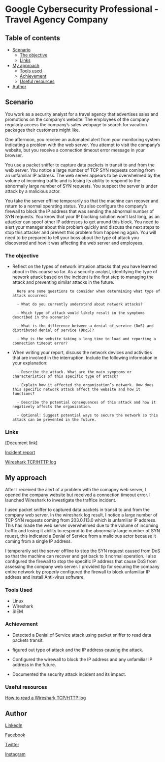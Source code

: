 # Google Cybersecurity Professional - Travel Agency Company

## Table of contents

- [Scenario](#scenario)
  - [The objective](#the-objective)
  - [Links](#links)
- [My approach](#my-approach)
  - [Tools used](#tools-used)
  - [Achievement](#achievement)
  - [Useful resources](#useful-resources)
- [Author](#author)

## Scenario

You work as a security analyst for a travel agency that advertises sales and promotions on the company’s website. The employees of the company regularly access the company’s sales webpage to search for vacation packages their customers might like.

One afternoon, you receive an automated alert from your monitoring system indicating a problem with the web server. You attempt to visit the company’s website, but you receive a connection timeout error message in your browser.

You use a packet sniffer to capture data packets in transit to and from the web server. You notice a large number of TCP SYN requests coming from an unfamiliar IP address. The web server appears to be overwhelmed by the volume of incoming traffic and is losing its ability to respond to the abnormally large number of SYN requests. You suspect the server is under attack by a malicious actor.

You take the server offline temporarily so that the machine can recover and return to a normal operating status. You also configure the company’s firewall to block the IP address that was sending the abnormal number of SYN requests. You know that your IP blocking solution won’t last long, as an attacker can spoof other IP addresses to get around this block. You need to alert your manager about this problem quickly and discuss the next steps to stop this attacker and prevent this problem from happening again. You will need to be prepared to tell your boss about the type of attack you discovered and how it was affecting the web server and employees.

### The objective

- Reflect on the types of network intrusion attacks that you have learned about in this course so far. As a security analyst, identifying the type of network attack based on the incident is the first step to managing the attack and preventing similar attacks in the future.

        Here are some questions to consider when determining what type of attack occurred:

        - What do you currently understand about network attacks?

        - Which type of attack would likely result in the symptoms described in the scenario?

        - What is the difference between a denial of service (DoS) and distributed denial of service (DDoS)?

        - Why is the website taking a long time to load and reporting a connection timeout error?

- When writing your report, discuss the network devices and activities that are involved in the interruption. Include the following information in your explanation:

        - Describe the attack. What are the main symptoms or characteristics of this specific type of attack?

        - Explain how it affected the organization’s network. How does this specific network attack affect the website and how it functions?

        - Describe the potential consequences of this attack and how it negatively affects the organization.

        - Optional: Suggest potential ways to secure the network so this attack can be prevented in the future.

### Links

[Document link]

[Incident report](https://docs.google.com/document/d/1i6D4PJEMNbyiCAJvq3Y6cBmjCnHx8JG0ch7C5OZmbSE/edit?usp=drive_link)

[Wireshark TCP/HTTP log](https://docs.google.com/spreadsheets/d/1y7Np71rdEmfIuMeCRgQAzMd66xrK3QGZ2uvGyUwfkF4/edit?usp=drive_link)

## My approach

After I received the alert of a problem with the comapny web server, I opened the company website but received a connection timeout error. I launched Wireshark to investigate the traffice incident.

I used packet sniffer to captured data packets in transit to and from the company web server. In the wireshark log result, I notice a large number of TCP SYN requests coming from 203.0.113.0 which is unfamiliar IP address. This has made the web server overwhelmed due to the volume of incoming traffic and losing it ability to respond to the abnormally large number of SYN reuest, this indicated a Denial of Service from a malicious actor because it coming from a single IP address.

I temporarily set the server offline to stop the SYN request caused from DoS so that the machine can recover and get back to it normal operation. I also configured the firewall to stop the specific IP address that cause DoS from assessing the company web server. I provided tip for securing the company entire network by properly configured the firewall to block unfamiliar IP address and install Anti-virus software.

### Tools Used

- Linux
- Wireshark
- SIEM

### Achievement

- Detected  a Denial of Service attack using packet sniffer to read data packets transit.

- figured out type of attack and the IP address causing the attack.

- Configured the wirewall to block the IP address and any unfamiliar IP address in the future.

- Documented the security attack incident and its impact.

### Useful resources

[How to read a Wireshark TCP/HTTP log](https://docs.google.com/document/d/1PykdunzXsQ0dTZkczfdsehBXbJV5g10LuHqkOJz9oRw/edit?usp=drive_link)

## Author

[LinkedIn](www.linkedin.com/in/olagoke-holo)

[Facebook](https://web.facebook.com/olagoke.holo.3/)

[Twitter](https://twitter.com/olarragoken)

[Instagram](https://www.instagram.com/holoolagoke/)
